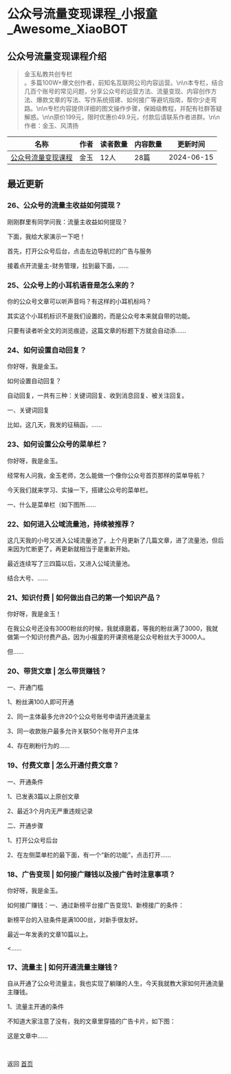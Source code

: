 # 公众号流量变现课程_小报童_Awesome_XiaoBOT

## 公众号流量变现课程介绍
> 金玉私教共创专栏  
。多篇100W+爆文创作者，前知名互联网公司内容运营。\n\n本专栏，结合几百个账号的常见问题，分享公众号的运营方法、流量变现、内容创作方法、爆款文章的写法、写作系统搭建、如何接广等避坑指南，帮你少走弯路。\n\n专栏内容提供详细的图文操作步骤，保姆级教程，并配有社群答疑解惑。\n\n原价199元，限时优惠价49.9元，付款后请联系作者进群。\n\n作者：金玉、风清扬  
  


|名称|作者|读者数量|内容数量|更新时间|
|---|---|---|---|---|
|[公众号流量变现课程](https://xiaobot.net/p/JY001?refer=9c3f1c95-a052-465a-9902-f6d75080262a)|金玉|12人|28篇|2024-06-15|

## 最近更新
### 26、公众号的流量主收益如何提现？

刚刚群里有同学问我：流量主收益如何提现？

下面，我给大家演示一下吧！

首先，打开公众号后台，点击左边导航烂的广告与服务

接着点开流量主-财务管理，拉到最下面，......

### 25、公众号上的小耳机语音是怎么来的？

你的公众号文章可以听声音吗？有这样的小耳机标吗？

其实这个小耳机标识不是我们设置的，而是公众号本来就自带的功能。

只要有读者听全文的浏览痕迹，这篇文章的标题下方就会自动添......

### 24、如何设置自动回复？

你好呀，我是金玉。

如何设置自动回复？

自动回复，一共有三种：关键词回复、收到消息回复、被关注回复。

一、关键词回复

比如，这几天，我发的征稿函，......

### 23、如何设置公众号的菜单栏？

你好呀，我是金玉。

经常有人问我，金玉老师，怎么能做一个像你公众号首页那样的菜单导航？

今天我们就来学习、实操一下，搭建公众号的菜单栏。

一、什么是菜单栏（如下图所......

### 22、如何进入公域流量池，持续被推荐？

这几天我的小号又进入公域流量池了，上个月更新了几篇文章，进了流量池，但后来因为忙断更了，再更新就相当于是重新开始。

最近连续写了三四篇以后，又进入公域流量池。

结合大号、......

### 21、知识付费 | 如何做出自己的第一个知识产品？

你好呀，我是金玉！

在我公众号还没有3000粉丝的时候，我就琢磨着，等我的粉丝满了3000，我就做第一个知识付费产品，因为小报童的开课资格是公众号粉丝大于3000人。

但......

### 20、带货文章 | 怎么带货赚钱？

一、开通门槛

1、粉丝满100人即可开通

2、同一主体最多允许20个公众号账号申请开通流量主

3、同一收款账户最多允许关联50个账号开户主体

4、存在刷粉行为的......

### 19、付费文章 | 怎么开通付费文章？

一、开通条件

1、已发表3篇以上原创文章

2、最近3个月内无严重违规记录

二、开通步骤

1、打开公众号后台

2、在左侧菜单栏的最下面，有一个“新的功能”，点击打开......

### 18、广告变现 | 如何接广赚钱以及接广告时注意事项？

你好呀，我是金玉。

如何接广赚钱：一、通过新榜平台接广告变现1、新榜接广的条件：

新榜平台的入驻条件是满1000丝，对新手很友好。

最近一年发表的文章10篇以上。

<......

### 17、流量主 | 如何开通流量主赚钱？

自从开通了公众号流量主，我也实现了躺赚的人生，今天我就教大家如何开通流量主赚钱。

1、流量主开通的条件

不知道大家注意了没有，我的文章里穿插的广告卡片，如下图：

这是文章中......


<a href="https://github.com/Reno9527/awesome-xiaobot" style="color: white; text-decoration: none;">awesome-xiaobot</a>

返回 [首页](../README.md)
